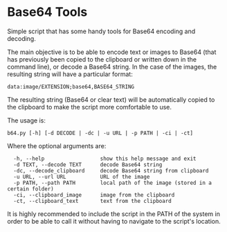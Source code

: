 # Base64 Tools
Simple script that has some handy tools for Base64 encoding and decoding.

The main objective is to be able to encode text or images to Base64 (that has previously been copied to the clipboard or written down in the command line), or decode a Base64 string. In the case of the images, the resulting string will have a particular format: 

```
data:image/EXTENSION;base64,BASE64_STRING
```

The resulting string (Base64 or clear text) will be automatically copied to the clipboard to make the script more comfortable to use.

The usage is: 
```
b64.py [-h] [-d DECODE | -dc | -u URL | -p PATH | -ci | -ct]
```
Where the optional arguments are:
```
  -h, --help                  show this help message and exit
  -d TEXT, --decode TEXT      decode Base64 string
  -dc, --decode_clipboard     decode Base64 string from clipboard
  -u URL, --url URL           URL of the image
  -p PATH, --path PATH        local path of the image (stored in a certain folder)
  -ci, --clipboard_image      image from the clipboard
  -ct, --clipboard_text       text from the clipboard
```

It is highly recommended to include the script in the PATH of the system in order to be able to call it without having to navigate to the script's location.
